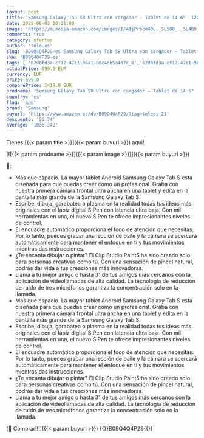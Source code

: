 ```yaml
---
layout: post
title: 'Samsung Galaxy Tab S8 Ultra con cargador – Tablet de 14 6"  12GB RAM  256GB Almacenamiento  5G  Android 12  Negra - Versión española'
date: 2025-08-03 10:21:00
image: 'https://m.media-amazon.com/images/I/41jPrbcm4OL._SL500_._SL400_.jpg'
comments: true
category: ofertas
author: 'tole.es'
slug: 'B09Q4Q4P29-es Samsung Galaxy Tab S8 Ultra con cargador – Tablet de 14 6"...'
sku: 'B09Q4Q4P29-es'
tags: [ '62d0fd3a-cf12-47c1-96a1-0dc45b5a4d7c_0','62d0fd3a-cf12-47c1-96a1-0dc45b5a4d7c_1601','62d0fd3a-cf12-47c1-96a1-0dc45b5a4d7c_4501','Arborist Merchandising Root','Informática','PC','Self Service','Special Features Stores','Tablets','Vuelta al cole: Informática','android','samsung','🇪🇸', ]
actualPrice: 699.0 EUR
currency: EUR
price: 699.0
comparePrice: 1419.0 EUR
prodname: 'Samsung Galaxy Tab S8 Ultra con cargador – Tablet de 14 6"  12GB RAM  256GB Almacenamiento  5G  Android 12  Negra - Versión española'
country: 'es'
flag: '🇪🇸'
brand: 'Samsung'
buyurl: 'https://www.amazon.es/dp/B09Q4Q4P29/?tag=tolees-21'
descuento: '50.74'
average: '1038.342'
---
```


Tienes [{{< param title >}}]({{< param buyurl >}}) aqui!

[![{{< param prodname >}}]({{< param image >}})]({{< param buyurl >}})

🔎:

- Más que espacio. La mayor tablet Android Samsung Galaxy Tab S está diseñada para que puedas crear como un profesional. Graba con nuestra primera cámara frontal ultra ancha en una tablet y edita en la pantalla más grande de la Samsung Galaxy Tab S.
- Escribe, dibuja, garabatea o plasma en la realidad todas tus ideas más originales con el lápiz digital S Pen con latencia ultra baja. Con mil herramientas en una, el nuevo S Pen te ofrece impresionantes niveles de control.
- El encuadre automático proporciona el foco de atención que necesitas. Por lo tanto, puedes grabar una lección de baile y la cámara se acercará automáticamente para mantener el enfoque en ti y tus movimientos mientras das instrucciones.
- ¿Te encanta dibujar o pintar? El Clip Studio Paint5 ha sido creado solo para personas creativas como tú. Con una sensación de pincel natural, podrás dar vida a tus creaciones más innovadoras.
- Llama a tu mejor amigo o hasta 31 de tus amigos más cercanos con la aplicación de videollamadas de alta calidad. La tecnología de reducción de ruido de tres micrófonos garantiza la concentración solo en la llamada.
- Más que espacio. La mayor tablet Android Samsung Galaxy Tab S está diseñada para que puedas crear como un profesional. Graba con nuestra primera cámara frontal ultra ancha en una tablet y edita en la pantalla más grande de la Samsung Galaxy Tab S.
- Escribe, dibuja, garabatea o plasma en la realidad todas tus ideas más originales con el lápiz digital S Pen con latencia ultra baja. Con mil herramientas en una, el nuevo S Pen te ofrece impresionantes niveles de control.
- El encuadre automático proporciona el foco de atención que necesitas. Por lo tanto, puedes grabar una lección de baile y la cámara se acercará automáticamente para mantener el enfoque en ti y tus movimientos mientras das instrucciones.
- ¿Te encanta dibujar o pintar? El Clip Studio Paint5 ha sido creado solo para personas creativas como tú. Con una sensación de pincel natural, podrás dar vida a tus creaciones más innovadoras.
- Llama a tu mejor amigo o hasta 31 de tus amigos más cercanos con la aplicación de videollamadas de alta calidad. La tecnología de reducción de ruido de tres micrófonos garantiza la concentración solo en la llamada.

[🛒 Comprar!!!]({{< param buyurl >}})
{{<world>}}B09Q4Q4P29{{</world>}}
